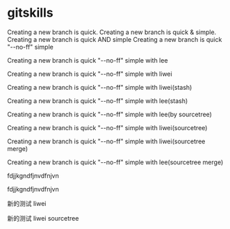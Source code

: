 # gitskills
Creating a new branch is quick.
Creating a new branch is quick & simple.
Creating a new branch is quick AND simple
Creating a new branch is quick "--no-ff" simple

Creating a new branch is quick "--no-ff" simple with lee

Creating a new branch is quick "--no-ff" simple with liwei

Creating a new branch is quick "--no-ff" simple with liwei(stash)

Creating a new branch is quick "--no-ff" simple with lee(stash)

Creating a new branch is quick "--no-ff" simple with lee(by sourcetree)

Creating a new branch is quick "--no-ff" simple with liwei(sourcetree)

Creating a new branch is quick "--no-ff" simple with liwei(sourcetree merge)

Creating a new branch is quick "--no-ff" simple with lee(sourcetree merge)

fdjjkgndfjnvdfnjvn


fdjjkgndfjnvdfnjvn

新的测试 liwei

新的测试 liwei sourcetree
